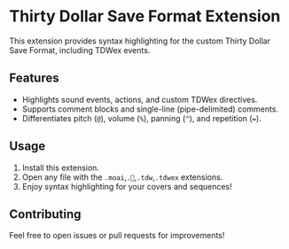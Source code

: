 # Thirty Dollar Save Format Extension

This extension provides syntax highlighting for the custom Thirty Dollar Save Format, including TDWex events.

## Features

- Highlights sound events, actions, and custom TDWex directives.
- Supports comment blocks and single-line (pipe-delimited) comments.
- Differentiates pitch (`@`), volume (`%`), panning (`^`), and repetition (`=`).

## Usage

1. Install this extension.
2. Open any file with the `.moai`,`.🗿`,`.tdw`,`.tdwex` extensions.
3. Enjoy syntax highlighting for your covers and sequences!

## Contributing

Feel free to open issues or pull requests for improvements!
